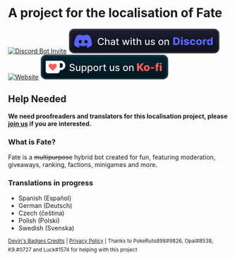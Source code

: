 # A project for the localisation of Fate
[![Discord Bot Invite](https://raw.githubusercontent.com/intergrav/devins-badges/v3/assets/compact-minimal/social/discord-plural_vector.svg)](https://discord.com/api/oauth2/authorize?client_id=506735111543193601&permissions=1118705085686&scope=applications.commands%20bot) [![Discord Server](https://raw.githubusercontent.com/intergrav/devins-badges/v3/assets/compact/social/discord-plural_vector.svg)](https://discord.gg/wtjuznh/) [![Website](https://raw.githubusercontent.com/intergrav/devins-badges/v3/assets/compact-minimal/translate/generic-plural_vector.svg)](https://fatebot.xyz/) [![Donate](https://raw.githubusercontent.com/intergrav/devins-badges/v3/assets/compact/donate/kofi-plural_vector.svg)](https://ko-fi.com/fatebot)

## Help Needed
**We need proofreaders and translators for this localisation project, please [join us](https://discord.gg/wtjuznh/) if you are interested.**

### What is Fate?
Fate is a ~~multipurpose~~ hybrid bot created for fun, featuring moderation, giveaways, ranking, factions, minigames and more.

### Translations in progress
- Spanish (Español)
- German (Deutsch)
- Czech (čeština)
- Polish (Polski)
- Swedish (Svenska)

<sup>[Devin's Badges Credits](https://intergrav.github.io/devins-badges-docs/credits/)</sup><sup> | </sup><sup>[Privacy Policy](https://gist.github.com/FrequencyX4/a31d065b66d9ce2448f3dae3ac96bfd1)</sup><sup> | </sup><sup>Thanks to PokeRuto898#9826, Opal#8538, K9.#0727 and Luck#1574 for helping with this project</sup>

